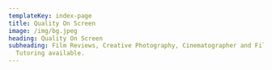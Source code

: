 ```yaml
---
templateKey: index-page
title: Quality On Screen
image: /img/bg.jpeg
heading: Quality On Screen
subheading: Film Reviews, Creative Photography, Cinematographer and Film
  Tutoring available.
---
```

